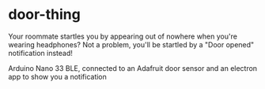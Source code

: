 # door-thing

Your roommate startles you by appearing out of nowhere when you're wearing headphones?
Not a problem, you'll be startled by a "Door opened" notification instead!

Arduino Nano 33 BLE, connected to an Adafruit door sensor and an electron app to show you a notification

